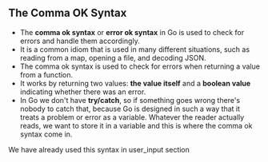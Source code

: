 ## The Comma OK Syntax
* The **comma ok syntax** or **error ok syntax** in Go is used to check for errors and handle them accordingly.
* It is a common idiom that is used in many different situations, such as reading from a map, opening a file, and decoding JSON.
* The comma ok syntax is used to check for errors when returning a value from a function.
* It works by returning two values: **the value itself** and a **boolean value** indicating whether there was an error.
* In Go we don't have **try/catch**, so if something goes wrong there's nobody to catch that, because Go is designed in such a way that it treats a problem or error as a variable. Whatever the reader actually reads, we want to store it in a variable and this is where the comma ok syntax come in.

We have already used this syntax in user_input section

